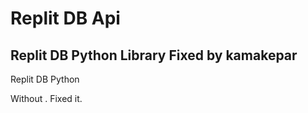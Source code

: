 
# Replit DB Api
## Replit DB Python Library Fixed by kamakepar

Replit DB Python

Without . Fixed it.

